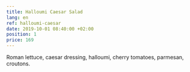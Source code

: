 ```yaml
---
title: Halloumi Caesar Salad
lang: en
ref: halloumi-caesar
date: 2019-10-01 08:40:00 +02:00
position: 1
price: 169
---
```


Roman lettuce, caesar dressing, halloumi, cherry tomatoes, parmesan, croutons.
